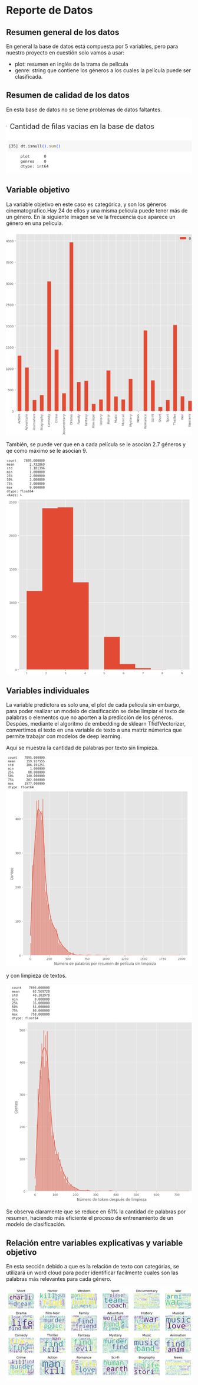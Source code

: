 # Reporte de Datos

## Resumen general de los datos

En general la base de datos está compuesta por 5 variables, pero para nuestro proyecto en cuestión solo vamos a usar:
 - plot: resumen en inglés de la trama de película
 - genre: string que contiene los géneros a los cuales la película puede ser clasificada.

## Resumen de calidad de los datos

En esta base de datos no se tiene problemas de datos faltantes.

![nullrows](images/nullrows.png)

## Variable objetivo

La variable objetivo en este caso es categórica, y son los géneros cinematografico.Hay 24 de ellos y una misma película puede tener más de un género. En la siguiente imagen se ve la frecuencia que aparece un género en una película.

![hist_gen](images/hist_gen.png) 

También, se puede ver que en a cada película se le asocian 2.7 géneros y qe como máximo se le asocian 9.

![hist_gen_film](images/hist_gen_film.png) 

## Variables individuales

La variable predictora es solo una, el plot de cada película sin embargo, para poder realizar un modelo de clasificación se debe limpiar el texto de palabras o elementos que no aporten a la predicción de los géneros. Despúes, mediante el algoritmo de embedding de sklearn TfidfVectorizer, convertimos el texto en una variable de texto a una matriz númerica que permite trabajar con modelos de deep learning.

Aquí se muestra la cantidad de palabras por texto sin limpieza.

![unclean](images/unclean.png) 

y con limpieza de textos.

![clean](images/clean.png) 

Se observa claramente que se reduce en 61% la cantidad de palabras por resumen, haciendo más eficiente el proceso de entrenamiento de un modelo de clasificación.

## Relación entre variables explicativas y variable objetivo

En esta sección debido a que es la relación de texto con categórias, se utilizará un word cloud para poder identificar facilmente cuales son las palabras más relevantes para cada género.

![wordcloud](images/wordcloud.png) 
